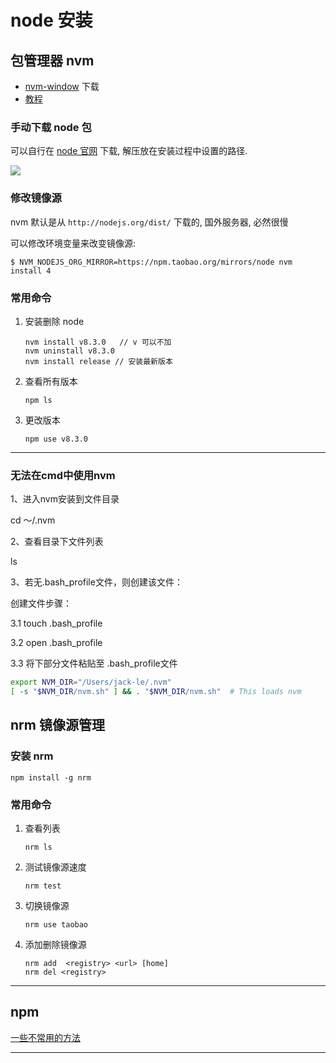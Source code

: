 # node 安装




## 包管理器 nvm

+ [nvm-window][1] 下载
+ [教程][2]

### 手动下载 node 包

可以自行在 [node 官网][3] 下载, 解压放在安装过程中设置的路径.

![](../images/nvm-node.png)

### 修改镜像源

nvm 默认是从 `http://nodejs.org/dist/` 下载的, 国外服务器, 必然很慢

可以修改环境变量来改变镜像源:

```cli
$ NVM_NODEJS_ORG_MIRROR=https://npm.taobao.org/mirrors/node nvm install 4
```

### 常用命令

1. 安装删除 node

   ```cli
   nvm install v8.3.0	// v 可以不加
   nvm uninstall v8.3.0
   nvm install release // 安装最新版本
   ```

2. 查看所有版本

   ```cli
   npm ls
   ```

3. 更改版本

   ```cli
   npm use v8.3.0
   ```

---

### 无法在cmd中使用nvm

1、进入nvm安装到文件目录

   cd ～/.nvm

2、查看目录下文件列表

   ls 

3、若无.bash_profile文件，则创建该文件：

创建文件步骤：

3.1 touch .bash_profile

3.2 open .bash_profile

3.3 将下部分文件粘贴至 .bash_profile文件 

```sh
export NVM_DIR="/Users/jack-le/.nvm"
[ -s "$NVM_DIR/nvm.sh" ] && . "$NVM_DIR/nvm.sh"  # This loads nvm
```



## nrm 镜像源管理

### 安装 nrm

```cli
npm install -g nrm
```

### 常用命令

1. 查看列表

   ```cli
   nrm ls
   ```

2. 测试镜像源速度

   ```cli
   nrm test
   ```

3. 切换镜像源

   ```cli
   nrm use taobao
   ```

4. 添加删除镜像源

   ```cli
   nrm add  <registry> <url> [home]
   nrm del <registry>
   ```

---



## npm

[一些不常用的方法][4]



---

[1]: https://github.com/coreybutler/nvm-windows/releases
[2]: https://blog.csdn.net/suwu150/article/details/79881503
[3]: https://nodejs.org/zh-cn/
[4]: ./npm.md


